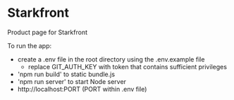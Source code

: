 # Starkfront

Product page for Starkfront

To run the app:
- create a .env file in the root directory using the .env.example file
  - replace GIT_AUTH_KEY with token that contains sufficient privileges
- 'npm run build' to static bundle.js
- 'npm run server' to start Node server
- http://localhost:PORT (PORT within .env file)
